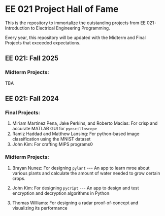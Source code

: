 # EE 021 Project Hall of Fame

This is the repository to immortalize the outstanding projects from EE 021 : Introduction to Electrical Engineering Programming.

Every year, this repository will be updated with the Midterm and Final Projects that exceeded expectations. 

## EE 021: Fall 2025

### Midterm Projects:

TBA

## EE 021: Fall 2024

### Final Projects:

1. Miriam Martinez Pena, Jake Perkins, and Roberto Macias: For crisp and accurate MATLAB GUI for `pyoscilloscope`
2. Ramiz Haddad and Matthew Lansing: For python-based image classification using the MNIST dataset
3. John Kim: For crafting MIPS programs0


### Midterm Projects:
1. Brayan Nunez: For designing `pylant` --- An app to learn mroe about various plants and calculate the amount of water needed to grow certain crops.

2. John Kim: For designing `pycript` --- An app to design and test encryption and decryption algorithms in Python

3. Thomas Williams: For designing a radar proof-of-concept and visualizing its performance